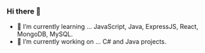 ### Hi there 👋
- 🌱 I’m currently learning ... JavaScript, Java, ExpressJS, React, MongoDB, MySQL.
- 🔭 I’m currently working on ... C# and Java projects.

<!--
**kayanr/kayanr** is a ✨ _special_ ✨ repository because its `README.md` (this file) appears on your GitHub profile.

Here are some ideas to get you started:

- 🔭 I’m currently working on ...
 -🌱 I’m currently learning ... JavaScript, Java, ExpressJS, React, MongoDB 
- 👯 I’m looking to collaborate on ...
- 🤔 I’m looking for help with ...
- 💬 Ask me about ...
- 📫 How to reach me: ...
- 😄 Pronouns: ...
- ⚡ Fun fact: ...
-->
